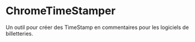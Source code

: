 # ChromeTimeStamper
Un outil pour créer des TimeStamp en commentaires pour les logiciels de billetteries.
